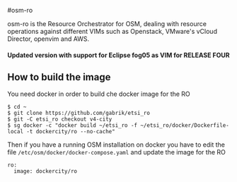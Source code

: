 
#osm-ro


osm-ro is the Resource Orchestrator for OSM, dealing with resource operations
against different VIMs such as Openstack, VMware's vCloud Director, openvim
and AWS.


#### Updated version with support for Eclipse fog05 as VIM for RELEASE FOUR
## How to build the image

You need docker in order to build che docker image for the RO

	$ cd ~
  	$ git clone https://github.com/gabrik/etsi_ro
  	$ git -C etsi_ro checkout v4-city
  	$ sg docker -c "docker build ~/etsi_ro -f ~/etsi_ro/docker/Dockerfile-local -t dockercity/ro --no-cache"


Then if you have a running OSM installation on docker you have to edit the
file `/etc/osm/docker/docker-compose.yaml` and update the image for the RO

	ro:
   	  image: dockercity/ro

